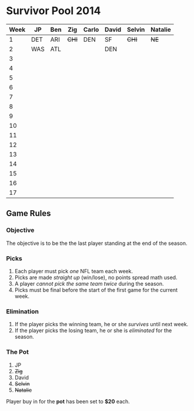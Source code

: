 # Survivor Pool 2014

| Week | JP | Ben | Zig     | Carlo | David | Selvin | Natalie |
|------|----|-----|---------|-------|-------|--------|---------|
| 1    |DET |ARI  |~~CHI~~  |  DEN  |SF     |~~CHI~~ |~~NE~~   |
| 2    |WAS |ATL  |         |       |DEN    |        |         |
| 3    |    |     |         |       |       |        |         |
| 4    |    |     |         |       |       |        |         |
| 5    |    |     |         |       |       |        |         |
| 6    |    |     |         |       |       |        |         |
| 7    |    |     |         |       |       |        |         |
| 8    |    |     |         |       |       |        |         |
| 9    |    |     |         |       |       |        |         |
| 10   |    |     |         |       |       |        |         |
| 11   |    |     |         |       |       |        |         |
| 12   |    |     |         |       |       |        |         |
| 13   |    |     |         |       |       |        |         |
| 14   |    |     |         |       |       |        |         |
| 15   |    |     |         |       |       |        |         |
| 16   |    |     |         |       |       |        |         |
| 17   |    |     |         |       |       |        |         |

## Game Rules

### Objective
The objective is to be the the last player standing at the end of the season.

### Picks
1. Each player must pick *one* NFL team each week.
2. Picks are made *straight up* (win/lose), no points spread math used.
3. A player *cannot pick the same team twice* during the season.
4. Picks must be final before the start of the first game for the current week.

### Elimination
1. If the player picks the winning team, he or she *survives* until next week.
2. If the player picks the losing team, he or she is *eliminated* for the season.

### The Pot
1. JP
2. ~~Zig~~
3. David
4. ~~Selvin~~
5. ~~Natalie~~

Player buy in for the **pot** has been set to **$20** each.
